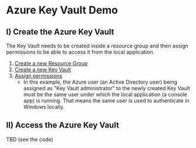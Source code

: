 # Azure Key Vault Demo

## I) Create the Azure Key Vault

The Key Vault needs to be created inside a resource group and then assign permissions to be able to access it from the local application.

1) [Create a new Resource Group](01-create-resource-group.md)
2) [Create a new Key Vault](02-create-key-vault.md)
3) [Assign permissions](03-assign-permissions.md)
   - In this example, the Azure user (an Active  Directory user) being assigned as "Key Vault administrator" to the newly created Key Vault must be the same user under which the local application (a console app) is running. That means the same user is used to authenticate in Windows locally.

## II) Access the Azure Key Vault

TBD (see the code)